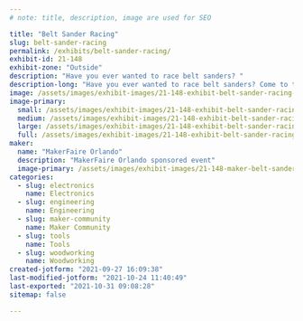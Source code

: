 ```yaml
---
# note: title, description, image are used for SEO

title: "Belt Sander Racing"
slug: belt-sander-racing
permalink: /exhibits/belt-sander-racing/
exhibit-id: 21-148
exhibit-zone: "Outside"
description: "Have you ever wanted to race belt sanders? "
description-long: "Have you ever wanted to race belt sanders? Come to this exhibit and see if you can beat your opponent as the belt sanders take off down the track."
image: /assets/images/exhibit-images/21-148-exhibit-belt-sander-racing-belt-sander-racing-large.jpg
image-primary: 
  small: /assets/images/exhibit-images/21-148-exhibit-belt-sander-racing-belt-sander-racing-small.jpg
  medium: /assets/images/exhibit-images/21-148-exhibit-belt-sander-racing-belt-sander-racing-medium.jpg
  large: /assets/images/exhibit-images/21-148-exhibit-belt-sander-racing-belt-sander-racing-large.jpg
  full: /assets/images/exhibit-images/21-148-exhibit-belt-sander-racing-belt-sander-racing-full.jpg
maker: 
  name: "MakerFaire Orlando"
  description: "MakerFaire Orlando sponsored event"
  image-primary: /assets/images/exhibit-images/21-148-maker-belt-sander-racing-download-medium.png
categories: 
  - slug: electronics
    name: Electronics
  - slug: engineering
    name: Engineering
  - slug: maker-community
    name: Maker Community
  - slug: tools
    name: Tools
  - slug: woodworking
    name: Woodworking
created-jotform: "2021-09-27 16:09:38"
last-modified-jotform: "2021-10-24 11:40:49"
last-exported: "2021-10-31 09:08:28"
sitemap: false

---
```

